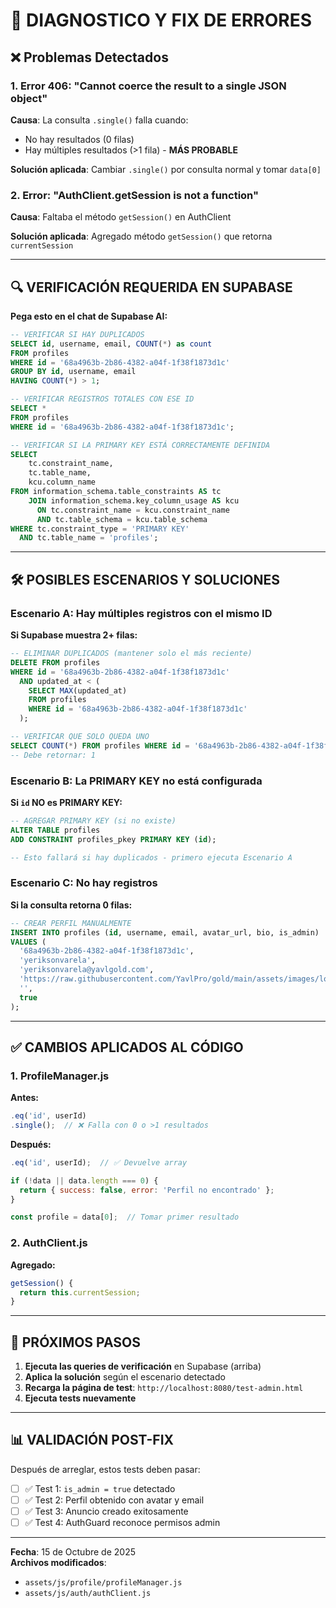 # 🔧 DIAGNOSTICO Y FIX DE ERRORES

## ❌ Problemas Detectados

### 1. Error 406: "Cannot coerce the result to a single JSON object"

**Causa**: La consulta `.single()` falla cuando:
- No hay resultados (0 filas)
- Hay múltiples resultados (>1 fila) - **MÁS PROBABLE**

**Solución aplicada**: Cambiar `.single()` por consulta normal y tomar `data[0]`

### 2. Error: "AuthClient.getSession is not a function"

**Causa**: Faltaba el método `getSession()` en AuthClient

**Solución aplicada**: Agregado método `getSession()` que retorna `currentSession`

---

## 🔍 VERIFICACIÓN REQUERIDA EN SUPABASE

**Pega esto en el chat de Supabase AI:**

```sql
-- VERIFICAR SI HAY DUPLICADOS
SELECT id, username, email, COUNT(*) as count
FROM profiles
WHERE id = '68a4963b-2b86-4382-a04f-1f38f1873d1c'
GROUP BY id, username, email
HAVING COUNT(*) > 1;

-- VERIFICAR REGISTROS TOTALES CON ESE ID
SELECT *
FROM profiles
WHERE id = '68a4963b-2b86-4382-a04f-1f38f1873d1c';

-- VERIFICAR SI LA PRIMARY KEY ESTÁ CORRECTAMENTE DEFINIDA
SELECT
    tc.constraint_name, 
    tc.table_name, 
    kcu.column_name
FROM information_schema.table_constraints AS tc 
    JOIN information_schema.key_column_usage AS kcu
      ON tc.constraint_name = kcu.constraint_name
      AND tc.table_schema = kcu.table_schema
WHERE tc.constraint_type = 'PRIMARY KEY' 
  AND tc.table_name = 'profiles';
```

---

## 🛠️ POSIBLES ESCENARIOS Y SOLUCIONES

### **Escenario A**: Hay múltiples registros con el mismo ID

**Si Supabase muestra 2+ filas:**

```sql
-- ELIMINAR DUPLICADOS (mantener solo el más reciente)
DELETE FROM profiles
WHERE id = '68a4963b-2b86-4382-a04f-1f38f1873d1c'
  AND updated_at < (
    SELECT MAX(updated_at) 
    FROM profiles 
    WHERE id = '68a4963b-2b86-4382-a04f-1f38f1873d1c'
  );

-- VERIFICAR QUE SOLO QUEDA UNO
SELECT COUNT(*) FROM profiles WHERE id = '68a4963b-2b86-4382-a04f-1f38f1873d1c';
-- Debe retornar: 1
```

### **Escenario B**: La PRIMARY KEY no está configurada

**Si `id` NO es PRIMARY KEY:**

```sql
-- AGREGAR PRIMARY KEY (si no existe)
ALTER TABLE profiles
ADD CONSTRAINT profiles_pkey PRIMARY KEY (id);

-- Esto fallará si hay duplicados - primero ejecuta Escenario A
```

### **Escenario C**: No hay registros

**Si la consulta retorna 0 filas:**

```sql
-- CREAR PERFIL MANUALMENTE
INSERT INTO profiles (id, username, email, avatar_url, bio, is_admin)
VALUES (
  '68a4963b-2b86-4382-a04f-1f38f1873d1c',
  'yeriksonvarela',
  'yeriksonvarela@yavlgold.com',
  'https://raw.githubusercontent.com/YavlPro/gold/main/assets/images/logo.png',
  '',
  true
);
```

---

## ✅ CAMBIOS APLICADOS AL CÓDIGO

### 1. ProfileManager.js

**Antes:**
```javascript
.eq('id', userId)
.single();  // ❌ Falla con 0 o >1 resultados
```

**Después:**
```javascript
.eq('id', userId);  // ✅ Devuelve array

if (!data || data.length === 0) {
  return { success: false, error: 'Perfil no encontrado' };
}

const profile = data[0];  // Tomar primer resultado
```

### 2. AuthClient.js

**Agregado:**
```javascript
getSession() {
  return this.currentSession;
}
```

---

## 🧪 PRÓXIMOS PASOS

1. **Ejecuta las queries de verificación** en Supabase (arriba)
2. **Aplica la solución** según el escenario detectado
3. **Recarga la página de test**: `http://localhost:8080/test-admin.html`
4. **Ejecuta tests nuevamente**

---

## 📊 VALIDACIÓN POST-FIX

Después de arreglar, estos tests deben pasar:

- [ ] ✅ Test 1: `is_admin = true` detectado
- [ ] ✅ Test 2: Perfil obtenido con avatar y email
- [ ] ✅ Test 3: Anuncio creado exitosamente
- [ ] ✅ Test 4: AuthGuard reconoce permisos admin

---

**Fecha**: 15 de Octubre de 2025  
**Archivos modificados**: 
- `assets/js/profile/profileManager.js`
- `assets/js/auth/authClient.js`
